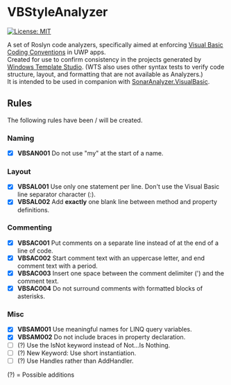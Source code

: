 # VBStyleAnalyzer

[![License: MIT](https://img.shields.io/badge/License-MIT-green.svg)](LICENSE)

A set of Roslyn code analyzers, specifically aimed at enforcing [Visual Basic Coding Conventions](https://docs.microsoft.com/en-us/dotnet/visual-basic/programming-guide/program-structure/coding-conventions) in UWP apps.  
Created for use to confirm consistency in the projects generated by [Windows Template Studio](https://github.com/Microsoft/WindowsTemplateStudio). (WTS also uses other syntax tests to verify code structure, layout, and formatting that are not available as Analyzers.)  
It is intended to be used in companion with [SonarAnalyzer.VisualBasic](https://www.nuget.org/packages/SonarAnalyzer.VisualBasic/).

## Rules

The following rules have been / will be created.

### Naming

- [x] **VBSAN001** Do not use "my" at the start of a name.

### Layout

- [x] **VBSAL001** Use only one statement per line. Don't use the Visual Basic line separator character (:).
- [x] **VBSAL002** Add **exactly** one blank line between method and property definitions.

### Commenting

- [x] **VBSAC001** Put comments on a separate line instead of at the end of a line of code.
- [x] **VBSAC002** Start comment text with an uppercase letter, and end comment text with a period.
- [x] **VBSAC003** Insert one space between the comment delimiter (') and the comment text.
- [x] **VBSAC004** Do not surround comments with formatted blocks of asterisks.

### Misc

- [x] **VBSAM001** Use meaningful names for LINQ query variables.
- [x] **VBSAM002** Do not include braces in property declaration.
- [ ] (?) Use the IsNot keyword instead of Not...Is Nothing.
- [ ] (?) New Keyword: Use short instantiation.
- [ ] (?) Use Handles rather than AddHandler.

(?) = Possible additions
